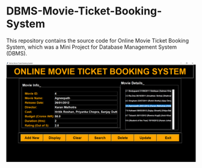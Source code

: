 # DBMS-Movie-Ticket-Booking-System
This repository contains the source code for Online Movie Ticket Booking System, which was a Mini Project for Database Management System (DBMS). 

![UI](screenshots/OMTBS.PNG)
